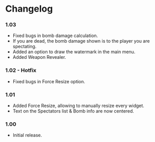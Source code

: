 # Changelog

### 1.03
* Fixed bugs in bomb damage calculation.
* If you are dead, the bomb damage shown is to the player you are spectating.
* Added an option to draw the watermark in the main menu.
* Added Weapon Revealer.


### 1.02 - Hotfix
* Fixed bugs in Force Resize option.

### 1.01
* Added Force Resize, allowing to manually resize every widget.
* Text on the Spectators list & Bomb info are now centered.

### 1.00
* Initial release.
